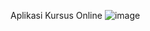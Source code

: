 Aplikasi Kursus Online
![image](https://github.com/user-attachments/assets/53baceaa-319e-4f42-9cf5-42f77710e3f4)
